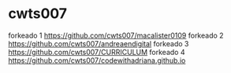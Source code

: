 # cwts007
forkeado 1 https://github.com/cwts007/macalister0109
forkeado 2 https://github.com/cwts007/andreaendigital
forkeado 3 https://github.com/cwts007/CURRICULUM
forkeado 4 https://github.com/cwts007/codewithadriana.github.io
